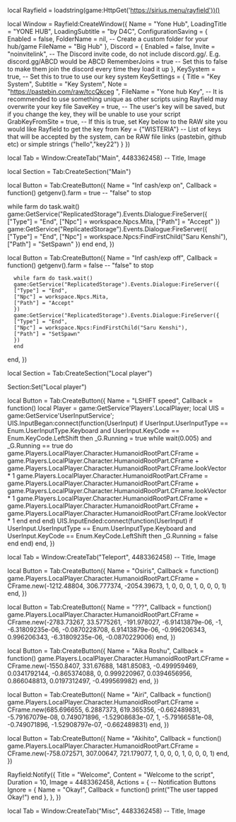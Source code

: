 
local Rayfield = loadstring(game:HttpGet('https://sirius.menu/rayfield'))()

local Window = Rayfield:CreateWindow({
    Name = "Yone Hub",
    LoadingTitle = "YONE HUB",
    LoadingSubtitle = "by D4C",
    ConfigurationSaving = {
       Enabled = false,
       FolderName = nil, -- Create a custom folder for your hub/game
       FileName = "Big Hub"
    },
    Discord = {
       Enabled = false,
       Invite = "noinvitelink", -- The Discord invite code, do not include discord.gg/. E.g. discord.gg/ABCD would be ABCD
       RememberJoins = true -- Set this to false to make them join the discord every time they load it up
    },
    KeySystem = true, -- Set this to true to use our key system
    KeySettings = {
       Title = "Key System",
       Subtitle = "Key System",
       Note = "https://pastebin.com/raw/tccQkceg ",
       FileName = "Yone hub Key", -- It is recommended to use something unique as other scripts using Rayfield may overwrite your key file
       SaveKey = true, -- The user's key will be saved, but if you change the key, they will be unable to use your script
       GrabKeyFromSite = true, -- If this is true, set Key below to the RAW site you would like Rayfield to get the key from
       Key = {"WISTERIA"} -- List of keys that will be accepted by the system, can be RAW file links (pastebin, github etc) or simple strings ("hello","key22")
    }
 })

 local Tab = Window:CreateTab("Main", 4483362458) -- Title, Image

local Section = Tab:CreateSection("Main")

local Button = Tab:CreateButton({
   Name = "Inf cash/exp on",
   Callback = function()
      getgenv().farm = true -- "false" to stop

while farm do task.wait()
game:GetService("ReplicatedStorage").Events.Dialogue:FireServer({
["Type"] = "End",
["Npc"] = workspace.Npcs.Mita,
["Path"] = "Accept"
})
game:GetService("ReplicatedStorage").Events.Dialogue:FireServer({
["Type"] = "End",
["Npc"] = workspace.Npcs:FindFirstChild("Saru Kenshi"),
["Path"] = "SetSpawn"
})
end
   end,
})

local Button = Tab:CreateButton({
   Name = "Inf cash/exp off",
   Callback = function()
      getgenv().farm = false -- "false" to stop

      while farm do task.wait()
      game:GetService("ReplicatedStorage").Events.Dialogue:FireServer({
      ["Type"] = "End",
      ["Npc"] = workspace.Npcs.Mita,
      ["Path"] = "Accept"
      })
      game:GetService("ReplicatedStorage").Events.Dialogue:FireServer({
      ["Type"] = "End",
      ["Npc"] = workspace.Npcs:FindFirstChild("Saru Kenshi"),
      ["Path"] = "SetSpawn"
      })
      end
   end,
})
 
 local Section = Tab:CreateSection("Local player")

 Section:Set("Local player")

 local Button = Tab:CreateButton({
   Name = "LSHIFT speed",
   Callback = function()
local Player = game:GetService'Players'.LocalPlayer;
local UIS = game:GetService'UserInputService';
UIS.InputBegan:connect(function(UserInput)
        if UserInput.UserInputType == Enum.UserInputType.Keyboard and UserInput.KeyCode == Enum.KeyCode.LeftShift then
            _G.Running = true
                while wait(0.005) and _G.Running == true do
game.Players.LocalPlayer.Character.HumanoidRootPart.CFrame = game.Players.LocalPlayer.Character.HumanoidRootPart.CFrame + game.Players.LocalPlayer.Character.HumanoidRootPart.CFrame.lookVector * 1
game.Players.LocalPlayer.Character.HumanoidRootPart.CFrame = game.Players.LocalPlayer.Character.HumanoidRootPart.CFrame + game.Players.LocalPlayer.Character.HumanoidRootPart.CFrame.lookVector * 1
game.Players.LocalPlayer.Character.HumanoidRootPart.CFrame = game.Players.LocalPlayer.Character.HumanoidRootPart.CFrame + game.Players.LocalPlayer.Character.HumanoidRootPart.CFrame.lookVector * 1
end
        end
end)
UIS.InputEnded:connect(function(UserInput)
        if UserInput.UserInputType == Enum.UserInputType.Keyboard and UserInput.KeyCode == Enum.KeyCode.LeftShift then
                _G.Running = false
        end
end)
   end,
})

 local Tab = Window:CreateTab("Teleport", 4483362458) -- Title, Image

 local Button = Tab:CreateButton({
   Name = "Osiris",
   Callback = function()
      game.Players.LocalPlayer.Character.HumanoidRootPart.CFrame = CFrame.new(-1212.48804, 306.777374, -2054.39673, 1, 0, 0, 0, 1, 0, 0, 0, 1)
   end,
})

 local Button = Tab:CreateButton({
   Name = "???",
   Callback = function()
      game.Players.LocalPlayer.Character.HumanoidRootPart.CFrame = CFrame.new(-2783.73267, 33.5775261, -191.978027, -6.91413879e-06, -1, -6.31809235e-06, -0.0870228708, 6.91413879e-06, -0.996206343, 0.996206343, -6.31809235e-06, -0.0870229006)
   end,
})

local Button = Tab:CreateButton({
   Name = "Aika Roshu",
   Callback = function()
      game.Players.LocalPlayer.Character.HumanoidRootPart.CFrame = CFrame.new(-1550.8407, 331.67688, 1481.85083, -0.499959469, 0.0341792144, -0.865374088, 0, 0.999220967, 0.0394656956, 0.866048813, 0.0197312497, -0.499569982)
   end,
})

local Button = Tab:CreateButton({
   Name = "Airi",
   Callback = function()
      game.Players.LocalPlayer.Character.HumanoidRootPart.CFrame = CFrame.new(685.696655, 6.2887373, 619.365356, -0.662489831, -5.79167079e-08, 0.749071896, -1.52908683e-07, 1, -5.79166581e-08, -0.749071896, -1.52908797e-07, -0.662489831)
   end,
})

local Button = Tab:CreateButton({
   Name = "Akihito",
   Callback = function()
      game.Players.LocalPlayer.Character.HumanoidRootPart.CFrame = CFrame.new(-758.072571, 307.00647, 721.179077, 1, 0, 0, 0, 1, 0, 0, 0, 1)
   end,
})

 Rayfield:Notify({
    Title = "Welcome",
    Content = "Welcome to the script",
    Duration = 10,
    Image = 4483362458,
    Actions = { -- Notification Buttons
       Ignore = {
          Name = "Okay!",
          Callback = function()
          print("The user tapped Okay!")
       end
    },
 },
 })

 local Tab = Window:CreateTab("Misc", 4483362458) -- Title, Image


 
